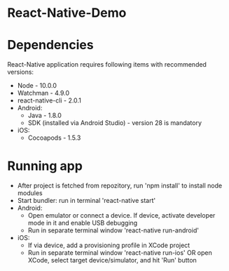 # React-Native-Demo

# Dependencies
React-Native application requires following items with recommended versions:
- Node - 10.0.0
- Watchman - 4.9.0
- react-native-cli - 2.0.1
- Android:
	- Java - 1.8.0
	- SDK (installed via Android Studio) - version 28 is mandatory
- iOS:
	- Cocoapods - 1.5.3

# Running app
- After project is fetched from repozitory, run 'npm install' to install node modules
- Start bundler: run in terminal 'react-native start'
- Android:
	- Open emulator or connect a device. If device, activate developer mode in it and enable USB debugging 
	- Run in separate terminal window 'react-native run-android'
- iOS:
	- If via device, add a provisioning profile in XCode project
	- Run in separate terminal window 'react-native run-ios' OR open XCode, select target device/simulator, and hit 'Run' button
